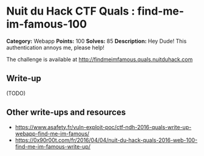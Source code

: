 # Nuit du Hack CTF Quals : find-me-im-famous-100

**Category:** Webapp
**Points:** 100
**Solves:** 85
**Description:**
Hey Dude! This authentication annoys me, please help!

The challenge is available at http://findmeimfamous.quals.nuitduhack.com




## Write-up

(TODO)

## Other write-ups and resources

* https://www.asafety.fr/vuln-exploit-poc/ctf-ndh-2016-quals-write-up-webapp-find-me-im-famous/
* https://0x90r00t.com/fr/2016/04/04/nuit-du-hack-quals-2016-web-100-find-me-im-famous-write-up/
